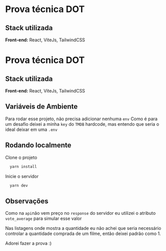 
# Prova técnica DOT




## Stack utilizada

**Front-end:** React, ViteJs, TailwindCSS


# Prova técnica DOT




## Stack utilizada

**Front-end:** React, ViteJs, TailwindCSS
## Variáveis de Ambiente

Para rodar esse projeto, não precisa adicionar nenhuma `env`
Como é para um desafio deixei a minha `key` do `TMDB` hardcode, mas entendo que seria o ideal deixar em uma `.env`

## Rodando localmente

Clone o projeto

```bash
  yarn install
```

Inicie o servidor

```bash
  yarn dev
```


## Observações

Como na `api`não vem preço no `response` do servidor eu utilizei o atributo `vote_average` para simular esse valor

Nas listagens onde mostra a quantidade eu não achei que seria necessário controlar a quantidade comprada de um filme, então deixei padrão como 1.

Adorei fazer a prova :)